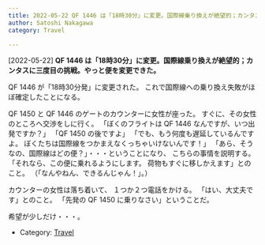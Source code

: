 ```yaml
---
title: 2022-05-22 QF 1446 は「18時30分」に変更。国際線乗り換えが絶望的；カンタスに三度目の挑戦。やっと便を変更できた。
author: Satoshi Nakagawa
category: Travel

---
```


[2022-05-22] **QF 1446 は「18時30分」に変更。国際線乗り換えが絶望的；カンタスに三度目の挑戦。やっと便を変更できた。** 

 QF 1446 が「18時30分発」に変更された。
これで国際線への乗り換え失敗がほぼ確定したことになる。

 QF 1450 と QF 1446 のゲートのカウンターに女性が座った。
すぐに、その女性のところへ交渉をしに行く。
「ぼくのフライトは QF 1446 なんですが、いつ出発ですか？」
「QF 1450 の後ですよ」
「でも、もう何度も遅延しているんですよ。
ぼくたちは国際線をつかまえなくっちゃいけないんです！」
「あら、そうなの、国際線はどの便？」・・・ということになり、
こちらの事情を説明する。
「それなら、この便に乗れるようにします。
荷物もすぐに移しかえます」とのこと。
（「なんやねん、できるんじゃん！」。）

 カウンターの女性は落ち着いて、
１つか２つ電話をかける。
「はい、大丈夫です」とのこと。
「先発の QF 1450 に乗りなさい」ということだ。

 希望が少しだけ・・・。

- Category: [Travel](https://merapano.github.io/categories.html#Travel)

